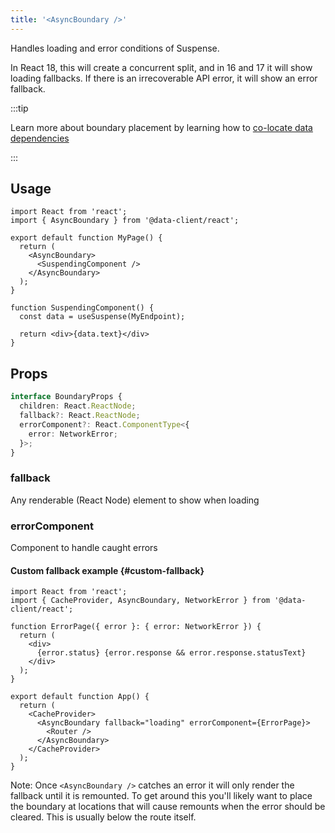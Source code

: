 ```yaml
---
title: '<AsyncBoundary />'
---
```


<head>
  <title>AsyncBoundary - Centralize loading and error handling</title>
  <meta name="docsearch:pagerank" content="20"/>
</head>

Handles loading and error conditions of Suspense.

In React 18, this will create a concurrent split, and in 16 and 17 it will show loading fallbacks. If there is an
irrecoverable API error, it will show an error fallback.

:::tip

Learn more about boundary placement by learning how to [co-locate data dependencies](../getting-started/data-dependency.md)

:::

## Usage

```tsx
import React from 'react';
import { AsyncBoundary } from '@data-client/react';

export default function MyPage() {
  return (
    <AsyncBoundary>
      <SuspendingComponent />
    </AsyncBoundary>
  );
}

function SuspendingComponent() {
  const data = useSuspense(MyEndpoint);

  return <div>{data.text}</div>
}
```

## Props

```ts
interface BoundaryProps {
  children: React.ReactNode;
  fallback?: React.ReactNode;
  errorComponent?: React.ComponentType<{
    error: NetworkError;
  }>;
}
```

### fallback

Any renderable (React Node) element to show when loading

### errorComponent

Component to handle caught errors

#### Custom fallback example {#custom-fallback}

```tsx
import React from 'react';
import { CacheProvider, AsyncBoundary, NetworkError } from '@data-client/react';

function ErrorPage({ error }: { error: NetworkError }) {
  return (
    <div>
      {error.status} {error.response && error.response.statusText}
    </div>
  );
}

export default function App() {
  return (
    <CacheProvider>
      <AsyncBoundary fallback="loading" errorComponent={ErrorPage}>
        <Router />
      </AsyncBoundary>
    </CacheProvider>
  );
}
```

Note: Once `<AsyncBoundary />` catches an error it will only render the fallback
until it is remounted. To get around this you'll likely want to place the boundary at
locations that will cause remounts when the error should be cleared. This is usually
below the route itself.

